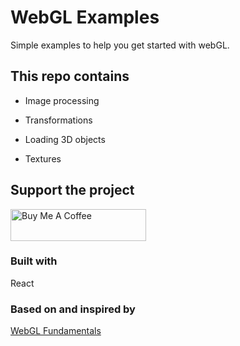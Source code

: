 # WebGL Examples

Simple examples to help you get started with webGL.

## This repo contains

- Image processing

- Transformations

- Loading 3D objects

- Textures

## Support the project

<a href="https://www.buymeacoffee.com/iFTp2zC" target="_blank"><img src="https://cdn.buymeacoffee.com/buttons/default-orange.png" alt="Buy Me A Coffee" style="height: 51px !important;width: 217px !important;" ></a>

### Built with

React

### Based on and inspired by

[WebGL Fundamentals](https://webglfundamentals.org/)
